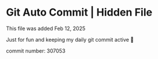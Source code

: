 # Git Auto Commit | Hidden File

This file was added Feb 12, 2025

Just for fun and keeping my daily git commit active 🤪

commit number: 307053

